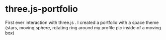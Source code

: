 # three.js-portfolio
First  ever interaction with three.js  . I created a portfolio with a space theme (stars, moving sphere, rotating ring around my profile pic inside of a moving box)
